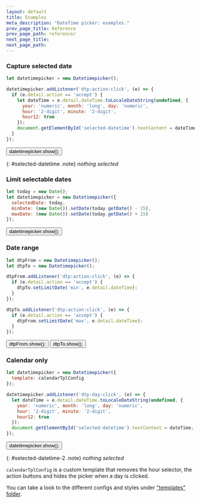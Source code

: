 ```yaml
---
layout: default
title: Examples
meta_description: "DateTime picker: examples."
prev_page_title: Reference
prev_page_path: reference/
next_page_title:
next_page_path:
---
```


<script src="{{ site.baseurl }}/assets/js/datetimepicker.min.js"></script>
<link href="{{ site.baseurl }}/assets/css/templates/default/styles.min.css" rel="stylesheet">

<script src="{{ site.baseurl }}/assets/js/templates/calendar/config.js"></script>
<link href="{{ site.baseurl }}/assets/css/templates/calendar/styles.min.css" rel="stylesheet">

### Capture selected date

```js
let datetimepicker = new Datetimepicker();

datetimepicker.addListener('dtp:action:click', (e) => {
  if (e.detail.action == 'accept') {
    let dateTime = e.detail.dateTime.toLocaleDateString(undefined, {
      year: 'numeric', month: 'long', day: 'numeric',
      hour: '2-digit', minute: '2-digit',
      hour12: true
    });
    document.getElementById('selected-datetime').textContent = dateTime;
  }
});
```

<button class="button" onclick="dtpCaptureSelectedDate.show()">datetimepicker.show();</button>

{: #selected-datetime .note}
<i>nothing selected</i>

<script style="text/javascript">
let dtpCaptureSelectedDate = new Datetimepicker();

dtpCaptureSelectedDate.addListener('dtp:action:click', (e) => {
  if (e.detail.action == 'accept') {
    let dateTime = e.detail.dateTime.toLocaleDateString(undefined, {
      year: 'numeric', month: 'long', day: 'numeric',
      hour: '2-digit', minute: '2-digit',
      hour12: true
    });
    document.getElementById('selected-datetime').textContent = dateTime;
  }
});
</script>

### Limit selectable dates

```js
let today = new Date();
let datetimepicker = new Datetimepicker({
  selectedDate: today,
  minDate: (new Date()).setDate(today.getDate() - 15),
  maxDate: (new Date()).setDate(today.getDate() + 15)
});
```

<button class="button" onclick="dtpDateRange.show()">datetimepicker.show();</button>

<script style="text/javascript">
let today = new Date();
let dtpDateRange = new Datetimepicker({
  selectedDate: today,
  minDate: (new Date()).setDate(today.getDate() - 15),
  maxDate: (new Date()).setDate(today.getDate() + 15)
});
</script>

### Date range

```js
let dtpFrom = new Datetimepicker();
let dtpTo = new Datetimepicker();

dtpFrom.addListener('dtp:action:click', (e) => {
  if (e.detail.action == 'accept') {
    dtpTo.setLimitDate('min', e.detail.dateTime);
  }
});

dtpTo.addListener('dtp:action:click', (e) => {
  if (e.detail.action == 'accept') {
    dtpFrom.setLimitDate('max', e.detail.dateTime);
  }
});
```

<button class="button" onclick="dtpFrom.show()">dtpFrom.show();</button>
<button class="button" onclick="dtpTo.show()">dtpTo.show();</button>

<script style="text/javascript">
let dtpFrom = new Datetimepicker();
let dtpTo = new Datetimepicker();

dtpFrom.addListener('dtp:action:click', (e) => {
  if (e.detail.action == 'accept') {
    dtpTo.setLimitDate('min', e.detail.dateTime);
  }
});

dtpTo.addListener('dtp:action:click', (e) => {
  if (e.detail.action == 'accept') {
    dtpFrom.setLimitDate('max', e.detail.dateTime);
  }
});
</script>

### Calendar only

```js
let datetimepicker = new Datetimepicker({
  template: calendarTplConfig
});

datetimepicker.addListener('dtp:day:click', (e) => {
  let dateTime = e.detail.dateTime.toLocaleDateString(undefined, {
    year: 'numeric', month: 'long', day: 'numeric',
    hour: '2-digit', minute: '2-digit',
    hour12: true
  });
  document.getElementById('selected-datetime').textContent = dateTime;
});
```

<button class="button" onclick="dtpOnlyCalendar.show()">datetimepicker.show();</button>

{: #selected-datetime-2 .note}
<i>nothing selected</i>

<script style="text/javascript">
let dtpOnlyCalendar = new Datetimepicker({
  template: calendarTplConfig
});

dtpOnlyCalendar.addListener('dtp:day:click', (e) => {
  let dateTime = e.detail.dateTime.toLocaleDateString(undefined, {
    year: 'numeric', month: 'long', day: 'numeric',
    hour: '2-digit', minute: '2-digit',
    hour12: true
  });
  document.getElementById('selected-datetime-2').textContent = dateTime;
});
</script>

<div markdown="1" class="note">
<code>calendarTplConfig</code> is a custom template that removes the hour selector, the action buttons and hides the picker when a day is clicked.

You can take a look to the different configs and styles under ["templates" folder](https://github.com/circunspecter/datetimepicker/tree/master/dist/templates "Templates folder").
</div>
